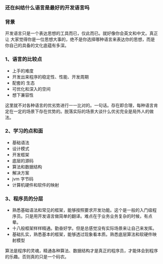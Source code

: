 ### 还在纠结什么语言是最好的开发语言吗

### 背景

开发语言只是一个表达思想的工具而已，仅此而已。就好像你会英文和中文。真正让 大家觉得你是一位思想大事的，绝不是你选择哪种语言来表达你的思想，而是你自己的具备的文化底蕴有多深。

### 1、语言的比较点

+ 上手的难度
+ 开发出来程序的稳定性、性能、开发周期
+ 配套的 生态
+ 可优化和深入的空间
+ 想下兼容性

这里就不对各种语言的优劣势进行一一比对的。一句话。存在即合理，每种语言肯定在一定的场景下存在优势的。脱落实际的场景大谈什么优劣完全是局外人的做法。

### 2、学习的点和面

+ 基础语法
+ 设计模式
+ 开发框架
+ 底层的源码
+ 算法和数据结构
+ 解决方案
+ jvm 字节码
+ 计算机硬件和软件的映射



### 3、程序员的分层

+ 熟悉基础语法和常见的框架，能够按照要求开发功能。这个是一般的入门级程序员。只是用开发语言做简单的翻译。难点在于业务业务复杂的时候，有点晕。
+ 十八般框架样样精通。勤奋好学。但是总感觉没有实际场景来让自己来发挥。
+ 基础扎实，熟悉基本的框架，能够透过现象看本质。熟悉底层算法和软硬件映射模型

算法是程序的灵魂，精通各种算法、数据结构才是真正的程序员，才能体会到程序的乐趣。否则真的只是一个码农。